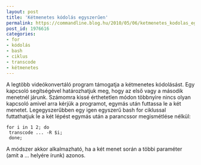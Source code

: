 ```yaml
---
layout: post
title: 'Kétmenetes kódolás egyszerűen'
permalink: https://commandline.blog.hu/2010/05/06/ketmenetes_kodolas_egyszeruen
post_id: 1976616
categories: 
- for
- kódolás
- bash
- ciklus
- transcode
- kétmenetes
---
```


A legtöbb videókonvertáló program támogatja a kétmenetes kódolásást. Egy kapcsoló segítségével határozhatjuk meg, hogy az első vagy a második menetnél járunk. Számomra kissé érthetetlen módon többnyire nincs olyan kapcsoló amivel arra kérjük a programot, egymás után futtassa le a két menetet. Legegyszerűbben egy igen egyszerű bash for ciklussal futtathatjuk le a két lépést egymás után a parancssor megismétlése nélkül: 
```
for i in 1 2; do 
 transcode ... -R $i;
 done;
``` 
A módszer akkor alkalmazható, ha a két menet során a többi paraméter (amit a ... helyére írunk) azonos.